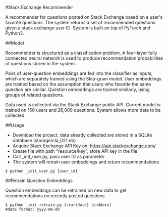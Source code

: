 #Stack Exchange Recommender

A recommender for questions posted on Stack Exchange based on a user's favorite questions. The system returns a set of recommended questions given a stack exchange user ID. System is built on top of PyTorch and Python3.

##Model

Recommender is structured as a classification problem. A four-layer fully connected neural network is used to produce recommendation probabilities of questions stored in the system. 

Pairs of user-question embeddings are fed into the classifier as inputs, which are separately trained using the Skip-gram model. User embeddings are trained based on the assumption that users who favorite the same question are similar. Question embeddings are trained similarly, using groups of related questions.

Data used is collected via the Stack Exchange public API. Current model is trained on 150 users and 26,000 questions. System allows more data to be collected.

##Usage

* Download the project, data already collected are stored in a SQLite database (storage/cla_021.db)
* Acquire Stack Exchange API Key on: https://api.stackexchange.com/
* Create file with path "resource/key", store API key in the file
* Call \_init\_user.py, pass user ID as parameter
* The system will retrain user embeddings and return recommendations

```
$ python _init_user.py [user_id]
```
##Retrain Question Embeddings

Question embeddings can be retrained on new data to get recommendations on recently posted questions.

```
$ python _init_retrain.py [startdate] [enddate]
#date format: yyyy-mm-dd
```

